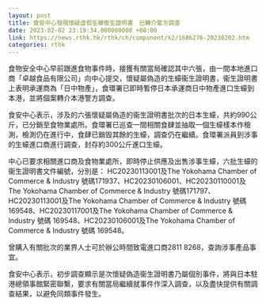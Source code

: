 ```yaml
---
layout: post
title: 食安中心發現懷疑虛假生蠔衞生證明書　已轉介警方調查
date: 2023-02-02 23:19:34.000000000 +08:00
link: https://news.rthk.hk/rthk/ch/component/k2/1686276-20230202.htm
categories: rthk
---
```


食物安全中心早前跟進食物事件時，接獲有關當局確認其中六張，由一間本地進口商「卓越食品有限公司」向中心提交，懷疑屬偽造的生蠔衞生證明書，衞生證明書上表明承運商為「日中物產」，食環署已即時暫停日本承運商日中物產進口生蠔到本港，並將個案轉介本港警方調查。 

食安中心表示，涉及的六張懷疑屬偽造的衞生證明書批次的日本生蠔，共約990公斤，已分銷至食物業處所。食環署已巡查一間相關食肆並抽取一個生蠔樣本作檢測，檢測仍在進行中，食肆已銷毁其餘的生蠔，調查仍在繼續。食環署派員到涉事的生蠔進口商進行調查，封存約300公斤進口生蠔。

中心已要求相關進口商及食物業處所，即時停止供應及出售涉事生蠔，六批生蠔的衞生證明書文件編號，分別是： HC20230113001及The Yokohama Chamber of Commerce & Industry 號碼171937、HC20230106001、HC20230110001及The Yokohama Chamber of Commerce & Industry 號碼171797、HC20230113001及The Yokohama Chamber of Commerce & Industry 號碼169548、HC20230117001及The Yokohama Chamber of Commerce & Industry 號碼 169548、HC20230106001及The Yokohama Chamber of Commerce & Industry 號碼 169548。

曾購入有關批次的業界人士可於辦公時間致電進口商2811 8268，查詢涉事產品事宜。

食安中心表示，初步調查顯示是次懷疑偽造衞生證明書乃屬個別事件，將與日本駐港總領事館緊密聯繫，要求有關當局繼續就事件作深入調查，以及盡快提供有關調查結果，以避免同類事件發生。
